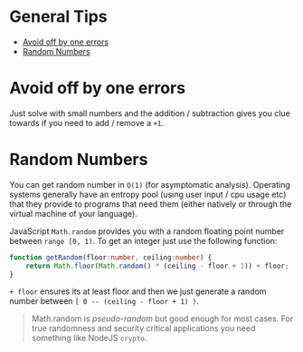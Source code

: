 # General Tips

* [Avoid off by one errors](#avoid-off-by-one-errors)
* [Random Numbers](#random-numbers)

# Avoid off by one errors

Just solve with small numbers and the addition / subtraction gives you clue towards if you need to add / remove a `+1`. 

# Random Numbers

You can get random number in `O(1)` (for asymptomatic analysis). Operating systems generally have an entropy pool (using user input / cpu usage etc) that they provide to programs that need them (either natively or through the virtual machine of your language).

JavaScript `Math.random` provides you with a random floating point number between `range [0, 1)`. To get an integer just use the following function: 

```ts
function getRandom(floor:number, ceiling:number) {
    return Math.floor(Math.random() * (ceiling - floor + 1)) + floor;
}
```
`+ floor` ensures its at least floor and then we just generate a random number between `[ 0 -- (ceiling - floor + 1) )`. 

> Math.random is *pseudo-random* but good enough for most cases. For true randomness and security critical applications you need something like NodeJS `crypto`. 
